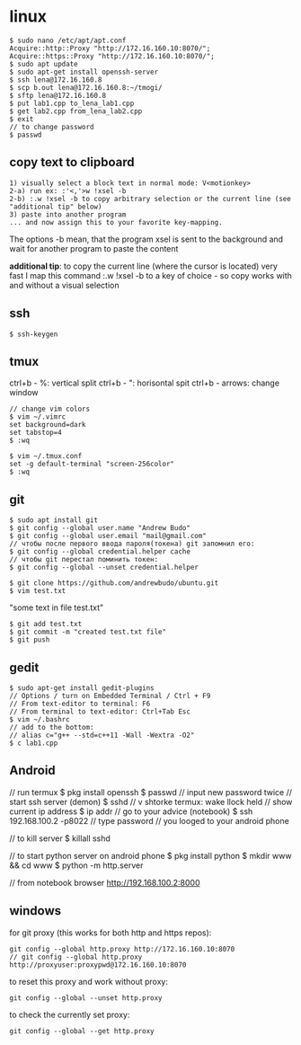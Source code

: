# linux 

```
$ sudo nano /etc/apt/apt.conf  
Acquire::http::Proxy "http://172.16.160.10:8070/";
Acquire::https::Proxy "http://172.16.160.10:8070/";
$ sudo apt update
$ sudo apt-get install openssh-server
$ ssh lena@172.16.160.8
$ scp b.out lena@172.16.160.8:~/tmogi/
$ sftp lena@172.16.160.8
$ put lab1.cpp to_lena_lab1.cpp
$ get lab2.cpp from_lena_lab2.cpp
$ exit
// to change password
$ passwd
```
## copy text to clipboard
```
1) visually select a block text in normal mode: V<motionkey>
2-a) run ex: :'<,'>w !xsel -b
2-b) :.w !xsel -b to copy arbitrary selection or the current line (see "additional tip" below)
3) paste into another program
... and now assign this to your favorite key-mapping.
```
The options -b mean, that the program xsel is sent to the background and wait for another program to paste the content

**additional tip**: to copy the current line (where the cursor is located) very fast I map this command :.w !xsel -b to a key of choice - so copy works with and without a visual selection

## ssh
```
$ ssh-keygen
```
## tmux

ctrl+b - %: vertical split
ctrl+b - ": horisontal spit
ctrl+b - arrows: change window

```
// change vim colors
$ vim ~/.vimrc
set background=dark
set tabstop=4
$ :wq

$ vim ~/.tmux.conf
set -g default-terminal "screen-256color"
$ :wq

```

## git
```
$ sudo apt install git
$ git config --global user.name "Andrew Budo"
$ git config --global user.email "mail@gmail.com"
// чтобы после первого ввода пароля(токена) git запомнил его:
$ git config --global credential.helper cache
// чтобы git перестал поминить токен:
$ git config --global --unset credential.helper
```
```
$ git clone https://github.com/andrewbudo/ubuntu.git
$ vim test.txt
```
"some text in file test.txt"
```
$ git add test.txt
$ git commit -m "created test.txt file"
$ git push
```

## gedit
```
$ sudo apt-get install gedit-plugins
// Options / turn on Embedded Terminal / Ctrl + F9
// From text-editor to terminal: F6
// From terminal to text-editor: Ctrl+Tab Esc
$ vim ~/.bashrc
// add to the bottom: 
// alias c="g++ --std=c++11 -Wall -Wextra -O2"
$ c lab1.cpp
```
## Android
// run termux
$ pkg install openssh
$ passwd
// input new password twice
// start ssh server (demon)
$ sshd
// v shtorke termux: wake llock held
// show current ip address
$ ip addr
// go to your advice (notebook)
$ ssh 192.168.100.2 -p8022
// type password
// you looged to your android phone

// to kill server
$ killall sshd

// to start python server on android phone
$ pkg install python
$ mkdir www && cd www
$ python -m http.server

// from notebook browser
http://192.168.100.2:8000

## windows
for git proxy (this works for both http and https repos): 

```
git config --global http.proxy http://172.16.160.10:8070
// git config --global http.proxy http://proxyuser:proxypwd@172.16.160.10:8070
```
to reset this proxy and work without proxy: 

```
git config --global --unset http.proxy
```

to check the currently set proxy:
```
git config --global --get http.proxy
```
